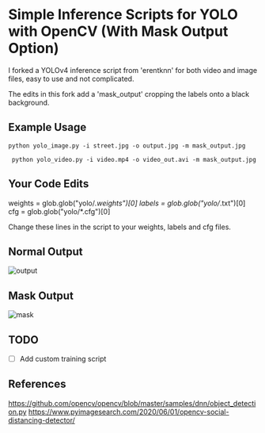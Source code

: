 # Simple Inference Scripts for YOLO with OpenCV (With Mask Output Option)

I forked a YOLOv4 inference script from 'erentknn' for both video and image files, easy to use and not complicated.

The edits in this fork add a 'mask_output' cropping the labels onto a black background.

## Example Usage

``` python yolo_image.py -i street.jpg -o output.jpg -m mask_output.jpg ```

``` python yolo_video.py -i video.mp4 -o video_out.avi -m mask_output.jpg```

## Your Code Edits

weights = glob.glob("yolo/*.weights")[0]
labels = glob.glob("yolo/*.txt")[0]
cfg = glob.glob("yolo/*.cfg")[0]

Change these lines in the script to your weights, labels and cfg files. 

## Normal Output
![output](https://user-images.githubusercontent.com/38813142/160272575-70155506-808f-47f7-a663-6758adcead7b.jpg)

## Mask Output
![mask](https://user-images.githubusercontent.com/38813142/160272592-051c772c-1f2a-4122-a81d-b0c5b124859a.jpg)

## TODO

- [ ] Add custom training script

## References
<https://github.com/opencv/opencv/blob/master/samples/dnn/object_detection.py>
<https://www.pyimagesearch.com/2020/06/01/opencv-social-distancing-detector/>
